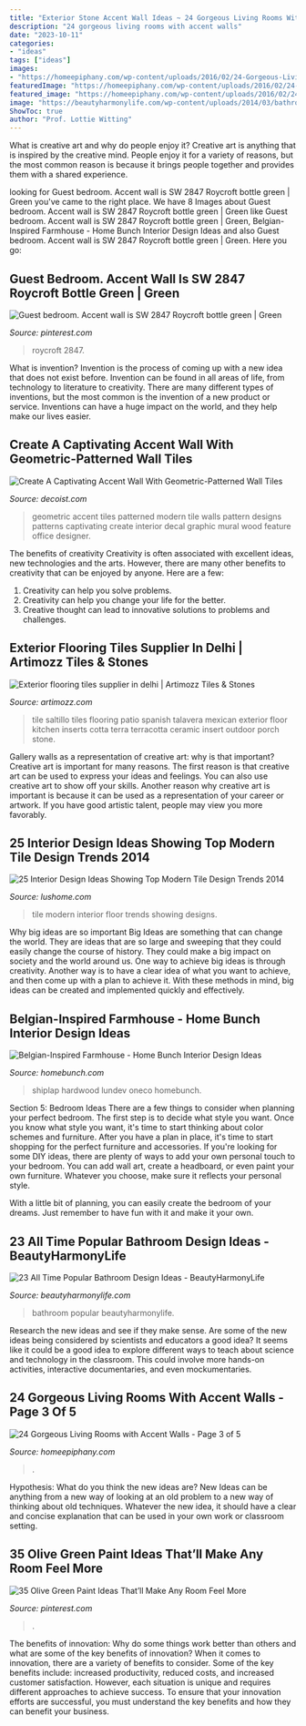 ```yaml
---
title: "Exterior Stone Accent Wall Ideas ~ 24 Gorgeous Living Rooms With Accent Walls"
description: "24 gorgeous living rooms with accent walls"
date: "2023-10-11"
categories:
- "ideas"
tags: ["ideas"]
images:
- "https://homeepiphany.com/wp-content/uploads/2016/02/24-Gorgeous-Living-Rooms-with-Accent-Walls-13.jpg"
featuredImage: "https://homeepiphany.com/wp-content/uploads/2016/02/24-Gorgeous-Living-Rooms-with-Accent-Walls-13.jpg"
featured_image: "https://homeepiphany.com/wp-content/uploads/2016/02/24-Gorgeous-Living-Rooms-with-Accent-Walls-13.jpg"
image: "https://beautyharmonylife.com/wp-content/uploads/2014/03/bathroom+14.jpg"
ShowToc: true
author: "Prof. Lottie Witting"
---
```



What is creative art and why do people enjoy it?
Creative art is anything that is inspired by the creative mind. People enjoy it for a variety of reasons, but the most common reason is because it brings people together and provides them with a shared experience.

	

		
looking for Guest bedroom. Accent wall is SW 2847 Roycroft bottle green | Green you've came to the right place. We have 8 Images about Guest bedroom. Accent wall is SW 2847 Roycroft bottle green | Green like Guest bedroom. Accent wall is SW 2847 Roycroft bottle green | Green, Belgian-Inspired Farmhouse - Home Bunch Interior Design Ideas and also Guest bedroom. Accent wall is SW 2847 Roycroft bottle green | Green. Here you go:
		
    
## Guest Bedroom. Accent Wall Is SW 2847 Roycroft Bottle Green | Green

<img loading=lazy src="https://i.pinimg.com/736x/11/b3/3b/11b33b901d1b37b414680899da9cb0c2.jpg" onerror="this.onerror=null;this.src='https://tse4.mm.bing.net/th?id=OIP.nlgOAsuXU594f8VpMgONYQHaJ3&amp;pid=15.1';" alt="Guest bedroom. Accent wall is SW 2847 Roycroft bottle green | Green">

_Source: pinterest.com_

>roycroft 2847. 

	

What is invention?
Invention is the process of coming up with a new idea that does not exist before. Invention can be found in all areas of life, from technology to literature to creativity. There are many different types of inventions, but the most common is the invention of a new product or service. Inventions can have a huge impact on the world, and they help make our lives easier.

    
## Create A Captivating Accent Wall With Geometric-Patterned Wall Tiles

<img loading=lazy src="http://cdn.decoist.com/wp-content/uploads/2014/02/Geometric-wall-decal-ideas-for-modern-home.jpg" onerror="this.onerror=null;this.src='https://tse3.mm.bing.net/th?id=OIP.WdXl8_pSZDlZ0SFenhcAZQHaK3&amp;pid=15.1';" alt="Create A Captivating Accent Wall With Geometric-Patterned Wall Tiles">

_Source: decoist.com_

>geometric accent tiles patterned modern tile walls pattern designs patterns captivating create interior decal graphic mural wood feature office designer. 

	

The benefits of creativity
Creativity is often associated with excellent ideas, new technologies and the arts. However, there are many other benefits to creativity that can be enjoyed by anyone. Here are a few: 
1. Creativity can help you solve problems.
2. Creativity can help you change your life for the better.
3. Creative thought can lead to innovative solutions to problems and challenges.

    
## Exterior Flooring Tiles Supplier In Delhi | Artimozz Tiles &amp; Stones

<img loading=lazy src="https://www.artimozz.com/wp-content/uploads/2017/03/exterior-flooring-terracotta-tiles-2.jpg" onerror="this.onerror=null;this.src='https://tse4.mm.bing.net/th?id=OIP.Nc9EqGfDYHapqa6_c_7_9wHaLM&amp;pid=15.1';" alt="Exterior flooring tiles supplier in delhi | Artimozz Tiles &amp; Stones">

_Source: artimozz.com_

>tile saltillo tiles flooring patio spanish talavera mexican exterior floor kitchen inserts cotta terra terracotta ceramic insert outdoor porch stone. 

	

Gallery walls as a representation of creative art: why is that important?
Creative art is important for many reasons. The first reason is that creative art can be used to express your ideas and feelings. You can also use creative art to show off your skills. Another reason why creative art is important is because it can be used as a representation of your career or artwork. If you have good artistic talent, people may view you more favorably.

    
## 25 Interior Design Ideas Showing Top Modern Tile Design Trends 2014

<img loading=lazy src="http://www.lushome.com/wp-content/uploads/2013/05/floor-wall-tile-designs-modern-interior-design-trends-14.jpg" onerror="this.onerror=null;this.src='https://tse4.mm.bing.net/th?id=OIP.nNRqKQrJ7IXswFhZNbiuAwHaKV&amp;pid=15.1';" alt="25 Interior Design Ideas Showing Top Modern Tile Design Trends 2014">

_Source: lushome.com_

>tile modern interior floor trends showing designs. 

	

Why big ideas are so important
Big Ideas are something that can change the world. They are ideas that are so large and sweeping that they could easily change the course of history. They could make a big impact on society and the world around us. One way to achieve big ideas is through creativity. Another way is to have a clear idea of what you want to achieve, and then come up with a plan to achieve it. With these methods in mind, big ideas can be created and implemented quickly and effectively.

    
## Belgian-Inspired Farmhouse - Home Bunch Interior Design Ideas

<img loading=lazy src="https://www.homebunch.com/wp-content/uploads/2017/12/Foyer-Ideas-Foyer-with-a-combination-of-shiplap-and-tile-accent-wall-and-white-oak-hardwood-flooring-foyer.jpg" onerror="this.onerror=null;this.src='https://tse3.mm.bing.net/th?id=OIP.Ym3OwGrUS-_NBo3wmMQ5TgHaLb&amp;pid=15.1';" alt="Belgian-Inspired Farmhouse - Home Bunch Interior Design Ideas">

_Source: homebunch.com_

>shiplap hardwood lundev oneco homebunch. 

	

Section 5: Bedroom Ideas
There are a few things to consider when planning your perfect bedroom. The first step is to decide what style you want. Once you know what style you want, it's time to start thinking about color schemes and furniture. After you have a plan in place, it's time to start shopping for the perfect furniture and accessories.
If you're looking for some DIY ideas, there are plenty of ways to add your own personal touch to your bedroom. You can add wall art, create a headboard, or even paint your own furniture. Whatever you choose, make sure it reflects your personal style.

With a little bit of planning, you can easily create the bedroom of your dreams. Just remember to have fun with it and make it your own.

    
## 23 All Time Popular Bathroom Design Ideas - BeautyHarmonyLife

<img loading=lazy src="https://beautyharmonylife.com/wp-content/uploads/2014/03/bathroom+14.jpg" onerror="this.onerror=null;this.src='https://tse4.mm.bing.net/th?id=OIP.HUYixgPib0PyP_DhIPWOawHaLH&amp;pid=15.1';" alt="23 All Time Popular Bathroom Design Ideas - BeautyHarmonyLife">

_Source: beautyharmonylife.com_

>bathroom popular beautyharmonylife. 

	

Research the new ideas and see if they make sense.
Are some of the new ideas being considered by scientists and educators a good idea? It seems like it could be a good idea to explore different ways to teach about science and technology in the classroom. This could involve more hands-on activities, interactive documentaries, and even mockumentaries.

    
## 24 Gorgeous Living Rooms With Accent Walls - Page 3 Of 5

<img loading=lazy src="https://homeepiphany.com/wp-content/uploads/2016/02/24-Gorgeous-Living-Rooms-with-Accent-Walls-13.jpg" onerror="this.onerror=null;this.src='https://tse3.mm.bing.net/th?id=OIP.wVQGHt99uGA4GKFYU_zeRgHaE7&amp;pid=15.1';" alt="24 Gorgeous Living Rooms with Accent Walls - Page 3 of 5">

_Source: homeepiphany.com_

>. 

	

Hypothesis: What do you think the new ideas are?
New Ideas can be anything from a new way of looking at an old problem to a new way of thinking about old techniques. Whatever the new idea, it should have a clear and concise explanation that can be used in your own work or classroom setting.

    
## 35 Olive Green Paint Ideas That’ll Make Any Room Feel More

<img loading=lazy src="https://i.pinimg.com/736x/82/10/0c/82100c8c73cb4410dcc283931c8cd799.jpg" onerror="this.onerror=null;this.src='https://tse4.mm.bing.net/th?id=OIP.icwAfgLpOoRzrob2Hx0G_AHaLH&amp;pid=15.1';" alt="35 Olive Green Paint Ideas That’ll Make Any Room Feel More">

_Source: pinterest.com_

>. 

	

The benefits of innovation: Why do some things work better than others and what are some of the key benefits of innovation?
When it comes to innovation, there are a variety of benefits to consider. Some of the key benefits include: increased productivity, reduced costs, and increased customer satisfaction. However, each situation is unique and requires different approaches to achieve success. To ensure that your innovation efforts are successful, you must understand the key benefits and how they can benefit your business.

